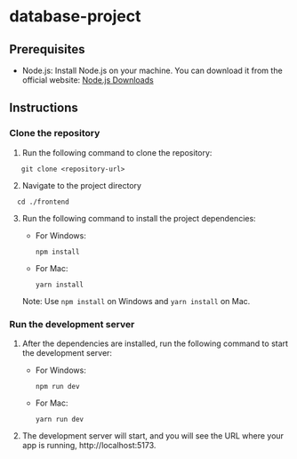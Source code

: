 # database-project

## Prerequisites
- Node.js: Install Node.js on your machine. You can download it from the official website: [Node.js Downloads](https://nodejs.org)

## Instructions

### Clone the repository

1. Run the following command to clone the repository:
```shell
   git clone <repository-url>
```
2. Navigate to the project directory
```shell
  cd ./frontend
```
3. Run the following command to install the project dependencies:

   - For Windows:
     ```shell
     npm install
     ```

   - For Mac:
     ```shell
     yarn install
     ```

   Note: Use `npm install` on Windows and `yarn install` on Mac.

### Run the development server
1. After the dependencies are installed, run the following command to start the development server:
   
   - For Windows:
     ```shell
     npm run dev
     ```

   - For Mac:
     ```shell
     yarn run dev
     ```
2. The development server will start, and you will see the URL where your app is running, http://localhost:5173. 
